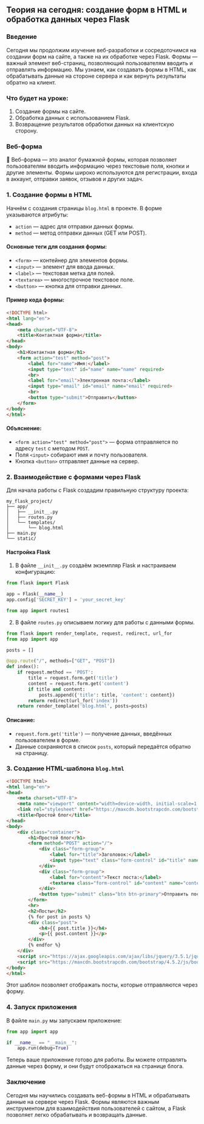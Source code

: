 ## Теория на сегодня: создание форм в HTML и обработка данных через Flask

### Введение
Сегодня мы продолжим изучение веб-разработки и сосредоточимся на создании форм на сайте, а также на их обработке через Flask. Формы — важный элемент веб-страниц, позволяющий пользователям вводить и отправлять информацию. Мы узнаем, как создавать формы в HTML, как обрабатывать данные на стороне сервера и как вернуть результаты обратно на клиент.

### Что будет на уроке:
1. Создание формы на сайте.
2. Обработка данных с использованием Flask.
3. Возвращение результатов обработки данных на клиентскую сторону.

### Веб-форма
🧠 Веб-форма — это аналог бумажной формы, которая позволяет пользователям вводить информацию через текстовые поля, кнопки и другие элементы. Формы широко используются для регистрации, входа в аккаунт, отправки заявок, отзывов и других задач.

### 1. Создание формы в HTML

Начнём с создания страницы `blog.html` в проекте. В форме указываются атрибуты:
- `action` — адрес для отправки данных формы.
- `method` — метод отправки данных (GET или POST).

#### Основные теги для создания формы:
- `<form>` — контейнер для элементов формы.
- `<input>` — элемент для ввода данных.
- `<label>` — текстовая метка для полей.
- `<textarea>` — многострочное текстовое поле.
- `<button>` — кнопка для отправки данных.

#### Пример кода формы:

```html
<!DOCTYPE html>
<html lang="en">
<head>
    <meta charset="UTF-8">
    <title>Контактная форма</title>
</head>
<body>
    <h1>Контактная форма</h1>
    <form action="test" method="post">
        <label for="name">Имя:</label>
        <input type="text" id="name" name="name" required>
        <br>
        <label for="email">Электронная почта:</label>
        <input type="email" id="email" name="email" required>
        <br>
        <button type="submit">Отправить</button>
    </form>
</body>
</html>
```

#### Объяснение:
- `<form action="test" method="post">` — форма отправляется по адресу `test` с методом `POST`.
- Поля `<input>` собирают имя и почту пользователя.
- Кнопка `<button>` отправляет данные на сервер.

### 2. Взаимодействие с формами через Flask

Для начала работы с Flask создадим правильную структуру проекта:

```
my_flask_project/
├── app/
│   ├── __init__.py
│   ├── routes.py
│   └── templates/
│       └── blog.html
├── main.py
└── static/
```

#### Настройка Flask
1. В файле `__init__.py` создаём экземпляр Flask и настраиваем конфигурацию:

```python
from flask import Flask

app = Flask(__name__)
app.config['SECRET_KEY'] = 'your_secret_key'

from app import routes1
```

2. В файле `routes.py` описываем логику для работы с данными формы.

```python
from flask import render_template, request, redirect, url_for
from app import app

posts = []

@app.route("/", methods=["GET", "POST"])
def index():
    if request.method == 'POST':
        title = request.form.get('title')
        content = request.form.get('content')
        if title and content:
            posts.append({'title': title, 'content': content})
        return redirect(url_for('index'))
    return render_template('blog.html', posts=posts)
```

#### Описание:
- `request.form.get('title')` — получение данных, введённых пользователем в форме.
- Данные сохраняются в список `posts`, который передаётся обратно на страницу.

### 3. Создание HTML-шаблона `blog.html`

```html
<!DOCTYPE html>
<html lang="en">
<head>
    <meta charset="UTF-8">
    <meta name="viewport" content="width=device-width, initial-scale=1.0">
    <link rel="stylesheet" href="https://maxcdn.bootstrapcdn.com/bootstrap/4.5.2/css/bootstrap.min.css">
    <title>Простой блог</title>
</head>
<body>
    <div class="container">
        <h1>Простой блог</h1>
        <form method="POST" action="/">
            <div class="form-group">
                <label for="title">Заголовок:</label>
                <input type="text" class="form-control" id="title" name="title" required>
            </div>
            <div class="form-group">
                <label for="content">Текст поста:</label>
                <textarea class="form-control" id="content" name="content" rows="3" required></textarea>
            </div>
            <button type="submit" class="btn btn-primary">Отправить пост</button>
        </form>
        <hr>
        <h2>Посты</h2>
        {% for post in posts %}
        <div class="post">
            <h4>{{ post.title }}</h4>
            <p>{{ post.content }}</p>
        </div>
        {% endfor %}
    </div>
    <script src="https://ajax.googleapis.com/ajax/libs/jquery/3.5.1/jquery.min.js"></script>
    <script src="https://maxcdn.bootstrapcdn.com/bootstrap/4.5.2/js/bootstrap.min.js"></script>
</body>
</html>
```

Этот шаблон позволяет отображать посты, которые отправляются через форму.

### 4. Запуск приложения

В файле `main.py` мы запускаем приложение:

```python
from app import app

if __name__ == "__main__":
    app.run(debug=True)
```

Теперь ваше приложение готово для работы. Вы можете отправлять данные через форму, и они будут отображаться на странице блога.

### Заключение
Сегодня мы научились создавать веб-формы в HTML и обрабатывать данные на сервере через Flask. Формы являются важным инструментом для взаимодействия пользователей с сайтом, а Flask позволяет легко обрабатывать и возвращать данные.